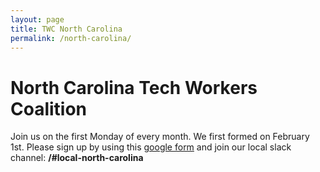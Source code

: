 ```yaml
---
layout: page
title: TWC North Carolina
permalink: /north-carolina/
---
```


<style>h1, .main-wrapper h2, h3 {text-align: left; font-weight: bold;}</style>
# North Carolina Tech Workers Coalition

Join us on the first Monday of every month. We first formed on February 1st. Please sign up by using this [google form](https://forms.gle/CQbuu6pQzvWaTCVw5) and join our local slack channel: <b>/#local-north-carolina</b>
